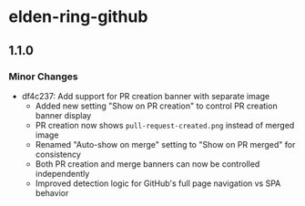 # elden-ring-github

## 1.1.0

### Minor Changes

- df4c237: Add support for PR creation banner with separate image
  - Added new setting "Show on PR creation" to control PR creation banner display
  - PR creation now shows `pull-request-created.png` instead of merged image
  - Renamed "Auto-show on merge" setting to "Show on PR merged" for consistency
  - Both PR creation and merge banners can now be controlled independently
  - Improved detection logic for GitHub's full page navigation vs SPA behavior
